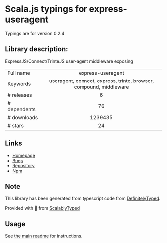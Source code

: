 
# Scala.js typings for express-useragent

Typings are for version 0.2.4

## Library description:
ExpressJS/Connect/TrinteJS user-agent middleware exposing

|                    |                 |
| ------------------ | :-------------: |
| Full name          | express-useragent |
| Keywords           | useragent, connect, express, trinte, browser, compound, middleware |
| # releases         | 6 |
| # dependents       | 76 |
| # downloads        | 1239435 |
| # stars            | 24 |

## Links
- [Homepage](https://github.com/biggora/express-useragent/)
- [Bugs](https://github.com/biggora/express-useragent/issues)
- [Repository](https://github.com/biggora/express-useragent)
- [Npm](https://www.npmjs.com/package/express-useragent)
    


## Note
This library has been generated from typescript code from [DefinitelyTyped](https://definitelytyped.org).

Provided with :purple_heart: from [ScalablyTyped](https://github.com/oyvindberg/ScalablyTyped)

## Usage
See [the main readme](../../readme.md) for instructions.


